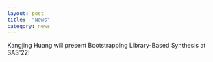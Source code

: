 ```yaml
---
layout: post
title:  "News"
category: news
---
```


Kangjing Huang will present Bootstrapping Library-Based Synthesis at SAS'22!
